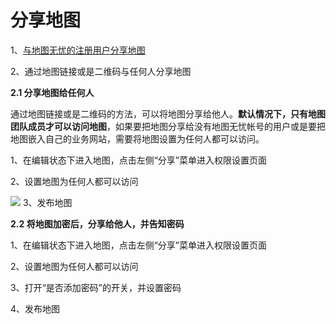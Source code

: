 # 分享地图

1、[与地图无忧的注册用户分享地图](http://help.dituwuyou.com/map-permissions.html)

2、通过地图链接或是二维码与任何人分享地图

**2.1 分享地图给任何人**

通过地图链接或是二维码的方法，可以将地图分享给他人。**默认情况下，只有地图团队成员才可以访问地图**，如果要把地图分享给没有地图无忧帐号的用户或是要把地图嵌入自己的业务网站，需要将地图设置为任何人都可以访问。

1、在编辑状态下进入地图，点击左侧“分享”菜单进入权限设置页面

2、设置地图为任何人都可以访问

![](http://pic.dituwuyou.com/map%2Fpicture%2F10.31%2Fshare3.jpg)
3、发布地图

**2.2 将地图加密后，分享给他人，并告知密码**

1、在编辑状态下进入地图，点击左侧“分享”菜单进入权限设置页面

2、设置地图为任何人都可以访问

3、打开“是否添加密码”的开关，并设置密码

4、发布地图



